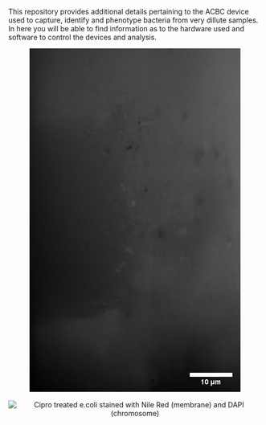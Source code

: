 This repository provides additional details pertaining to the ACBC device used to capture, identify and phenotype bacteria from very dillute samples. 
In here you will be able to find information as to the hardware used and software to control the devices and analysis.


<div align="center">



![E. coli trapping](./images/ecoli_gif.gif)


<div align="center">
  
![Cipro treated e.coli stained with Nile Red (membrane) and DAPI (chromosome)](./images/cipro_gif.gif)

</div>
